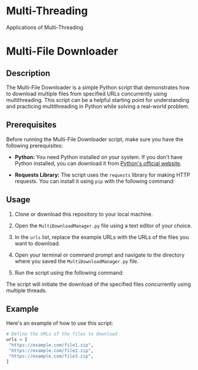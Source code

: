 # Multi-Threading
Applications of Multi-Threading

# Multi-File Downloader

## Description

The Multi-File Downloader is a simple Python script that demonstrates how to download multiple files from specified URLs concurrently using multithreading. This script can be a helpful starting point for understanding and practicing multithreading in Python while solving a real-world problem.

## Prerequisites

Before running the Multi-File Downloader script, make sure you have the following prerequisites:

- **Python:** You need Python installed on your system. If you don't have Python installed, you can download it from [Python's official website](https://www.python.org/downloads/).

- **Requests Library:** The script uses the `requests` library for making HTTP requests. You can install it using `pip` with the following command:




## Usage

1. Clone or download this repository to your local machine.

2. Open the `MultiDownloadManager.py` file using a text editor of your choice.

3. In the `urls` list, replace the example URLs with the URLs of the files you want to download.

4. Open your terminal or command prompt and navigate to the directory where you saved the `MultiDownloadManager.py` file.

5. Run the script using the following command:



The script will initiate the download of the specified files concurrently using multiple threads.

## Example

Here's an example of how to use this script:

```python
# Define the URLs of the files to download
urls = [
 "https://example.com/file1.zip",
 "https://example.com/file2.zip",
 "https://example.com/file3.zip",
]
